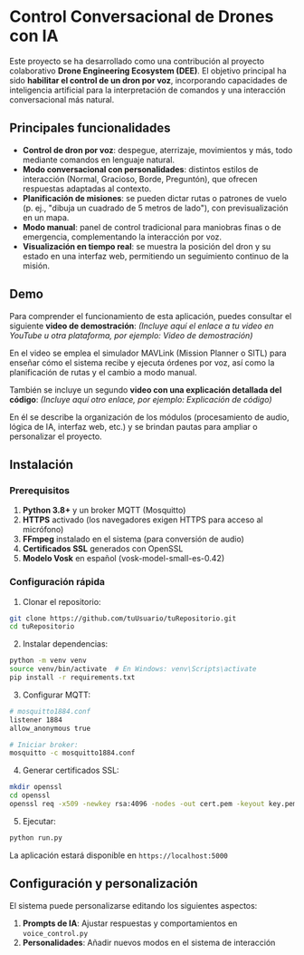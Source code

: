 # Control Conversacional de Drones con IA

Este proyecto se ha desarrollado como una contribución al proyecto colaborativo **Drone Engineering Ecosystem (DEE)**. El objetivo principal ha sido **habilitar el control de un dron por voz**, incorporando capacidades de inteligencia artificial para la interpretación de comandos y una interacción conversacional más natural.

## Principales funcionalidades

* **Control de dron por voz**: despegue, aterrizaje, movimientos y más, todo mediante comandos en lenguaje natural.
* **Modo conversacional con personalidades**: distintos estilos de interacción (Normal, Gracioso, Borde, Preguntón), que ofrecen respuestas adaptadas al contexto.
* **Planificación de misiones**: se pueden dictar rutas o patrones de vuelo (p. ej., "dibuja un cuadrado de 5 metros de lado"), con previsualización en un mapa.
* **Modo manual**: panel de control tradicional para maniobras finas o de emergencia, complementando la interacción por voz.
* **Visualización en tiempo real**: se muestra la posición del dron y su estado en una interfaz web, permitiendo un seguimiento continuo de la misión.

## Demo

Para comprender el funcionamiento de esta aplicación, puedes consultar el siguiente **video de demostración**:
*(Incluye aquí el enlace a tu video en YouTube u otra plataforma, por ejemplo: Video de demostración)*

En el video se emplea el simulador MAVLink (Mission Planner o SITL) para enseñar cómo el sistema recibe y ejecuta órdenes por voz, así como la planificación de rutas y el cambio a modo manual.

También se incluye un segundo **video con una explicación detallada del código**:
*(Incluye aquí otro enlace, por ejemplo: Explicación de código)*

En él se describe la organización de los módulos (procesamiento de audio, lógica de IA, interfaz web, etc.) y se brindan pautas para ampliar o personalizar el proyecto.

## Instalación

### Prerequisitos

1. **Python 3.8+** y un broker MQTT (Mosquitto)
2. **HTTPS** activado (los navegadores exigen HTTPS para acceso al micrófono)
3. **FFmpeg** instalado en el sistema (para conversión de audio)
4. **Certificados SSL** generados con OpenSSL
5. **Modelo Vosk** en español (vosk-model-small-es-0.42)

### Configuración rápida

1. Clonar el repositorio:
```bash
git clone https://github.com/tuUsuario/tuRepositorio.git
cd tuRepositorio
```

2. Instalar dependencias:
```bash
python -m venv venv
source venv/bin/activate  # En Windows: venv\Scripts\activate
pip install -r requirements.txt
```

3. Configurar MQTT:
```bash
# mosquitto1884.conf
listener 1884
allow_anonymous true

# Iniciar broker:
mosquitto -c mosquitto1884.conf
```

4. Generar certificados SSL:
```bash
mkdir openssl
cd openssl
openssl req -x509 -newkey rsa:4096 -nodes -out cert.pem -keyout key.pem -days 365
```

5. Ejecutar:
```bash
python run.py
```

La aplicación estará disponible en `https://localhost:5000`

## Configuración y personalización

El sistema puede personalizarse editando los siguientes aspectos:

1. **Prompts de IA**: Ajustar respuestas y comportamientos en `voice_control.py`
2. **Personalidades**: Añadir nuevos modos en el sistema de interacción

